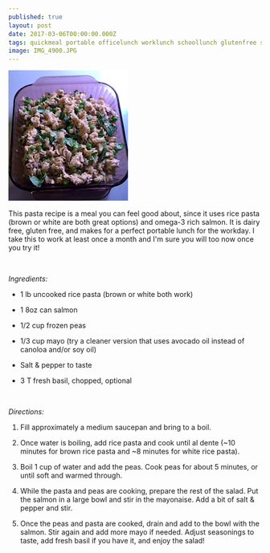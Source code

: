```yaml
---
published: true
layout: post
date: 2017-03-06T00:00:00.000Z
tags: quickmeal portable officelunch worklunch schoollunch glutenfree starch dairyfree easyrecipe
image: IMG_4900.JPG
---
```



![IMG_4904.JPG](/content/IMG_4904.JPG)

This pasta recipe is a meal you can feel good about, since it uses rice pasta (brown or white are both great options) and omega-3 rich salmon. It is dairy free, gluten free, and makes for a perfect portable lunch for the workday. I take this to work at least once a month and I'm sure you will too now once you try it!

<br>

*Ingredients:*


* 1 lb uncooked rice pasta (brown or white both work)

* 1 8oz can salmon

* 1/2 cup frozen peas

* 1/3 cup mayo (try a cleaner version that uses avocado oil instead of canoloa and/or soy oil)

* Salt & pepper to taste

* 3 T fresh basil, chopped, optional

<br>

*Directions:*

1. Fill approximately a medium saucepan and bring to a boil. 

2. Once water is boiling, add rice pasta and cook until al dente (~10 minutes for brown rice pasta and ~8 minutes for white rice pasta).

3. Boil 1 cup of water and add the peas. Cook peas for about 5 minutes, or until soft and warmed through. 

4. While the pasta and peas are cooking, prepare the rest of the salad. Put the salmon in a large bowl and stir in the mayonaise. Add a bit of salt & pepper and stir.

5. Once the peas and pasta are cooked, drain and add to the bowl with the salmon. Stir again and add more mayo if needed. Adjust seasonings to taste, add fresh basil if you have it, and enjoy the salad!


